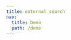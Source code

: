 ```yaml
---
title: external search
nav:
  title: Demo
  path: /demo
---
```


<code src="../../examples/external-search.tsx"></code>
